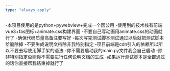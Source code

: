 ```yaml
---
type: "always_apply"
---
```


-本项目使用的是python+pywebview+完成一个因公用
-使用到的技术栈有前端vue3+fas图标+animate.css构建界面
-不要自己写动画用animate.css的动画就行了
-确保代码质量高备注要写好
-每次写完测试脚本测试通过以后就把测试脚本给删除掉
-不要生成说明文档除非我特别指定
-项目前端是cdn引入的依赖所以所以不要去写使用脚手架的语法
-你不需要启动我的main.py文件我会自己启动
-除非特别指定否则你不需要进行任何说明文档的生成
-如果运行测试脚本是全部通过的话你直接帮我结束掉就行了